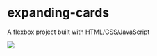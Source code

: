 # expanding-cards
A flexbox project built with HTML/CSS/JavaScript


![](https://giphy.com/embed/YrLSdUkX5rlBeuMbJd)
